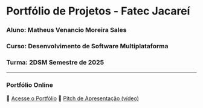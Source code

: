 # Portfólio de Projetos - Fatec Jacareí
### Aluno: Matheus Venancio Moreira Sales
### Curso: Desenvolvimento de Software Multiplataforma
### Turma: 2DSM Semestre de 2025
 
---

### Portfólio Online  
🔗 [Acesse o Portfólio](https://matheussales95.github.io/Portfolio-2DSM/)
🎤 [Pitch de Apresentação (vídeo)](https://teams.microsoft.com/l/message/48:notes/1757710676874?context=%7B%22contextType%22%3A%22chat%22%2C%22oid%22%3A%228%3Aorgid%3A1b8fa18b-23aa-4589-9bb3-c05a2f3a143a%22%7D)
